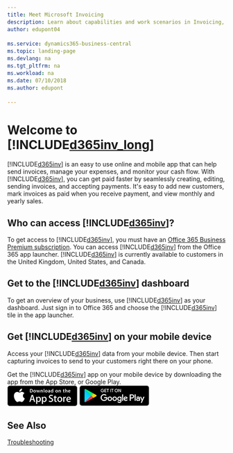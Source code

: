 ```yaml
---
title: Meet Microsoft Invoicing
description: Learn about capabilities and work scenarios in Invoicing, a business management solution for smaller organizations.
author: edupont04

ms.service: dynamics365-business-central
ms.topic: landing-page
ms.devlang: na
ms.tgt_pltfrm: na
ms.workload: na
ms.date: 07/10/2018
ms.author: edupont

---
```

# Welcome to [!INCLUDE[d365inv_long](includes/d365inv_long.md)]
[!INCLUDE[d365inv](includes/d365inv.md)] is an easy to use online and mobile app that can help send invoices, manage your expenses, and monitor your cash flow. With [!INCLUDE[d365inv](includes/d365inv.md)], you can get paid faster by seamlessly creating, editing, sending invoices, and accepting payments. It's easy to add new customers, mark invoices as paid when you receive payment, and view monthly and yearly sales.

## Who can access [!INCLUDE[d365inv](includes/d365inv.md)]?
To get access to [!INCLUDE[d365inv](includes/d365inv.md)], you must have an [Office 365 Business Premium subscription](https://products.office.com/en-us/business/office-365-business-premium). You can access [!INCLUDE[d365inv](includes/d365inv.md)] from the Office 365 app launcher. [!INCLUDE[d365inv](includes/d365inv.md)] is currently available to customers in the United Kingdom, United States, and Canada.

## Get to the [!INCLUDE[d365inv](includes/d365inv.md)] dashboard
To get an overview of your business, use [!INCLUDE[d365inv](includes/d365inv.md)] as your dashboard. Just sign in to Office 365 and choose the [!INCLUDE[d365inv](includes/d365inv.md)] tile in the app launcher.  

## Get [!INCLUDE[d365inv](includes/d365inv.md)] on your mobile device
Access your [!INCLUDE[d365inv](includes/d365inv.md)] data from your mobile device. Then start capturing invoices to send to your customers right there on your phone.

Get the [!INCLUDE[d365inv](includes/d365inv.md)] app on your mobile device by downloading the app from the App Store, or Google Play.  
[![App Store](./media/install-mobile-app/appstore.png)](https://go.microsoft.com/fwlink/?linkid=856735) [![Google Play](./media/install-mobile-app/googleplay.png)](https://go.microsoft.com/fwlink/?linkid=856736)  



## See Also
[Troubleshooting](about-troubleshooting.md)  
